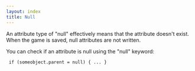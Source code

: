 ```yaml
---
layout: index
title: Null
---
```


An attribute type of "null" effectively means that the attribute doesn't exist. When the game is saved, null attributes are not written.

You can check if an attribute is null using the "null" keyword:

     if (someobject.parent = null) { ... }
